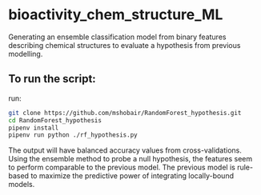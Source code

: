 # bioactivity_chem_structure_ML
Generating an ensemble classification model from binary features describing chemical structures to evaluate a hypothesis from previous modelling.

## To run the script:

run:
```sh
git clone https://github.com/mshobair/RandomForest_hypothesis.git
cd RandomForest_hypothesis
pipenv install
pipenv run python ./rf_hypothesis.py
```
The output will have balanced accuracy values from cross-validations. Using the ensemble method to probe a null hypothesis, the features seem to perform comparable to the previous model. The previous model is rule-based to maximize the predictive power of integrating locally-bound models.

